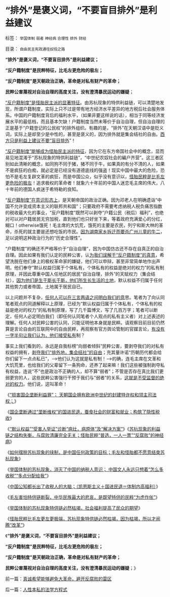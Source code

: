 # “排外”是褒义词，“不要盲目排外”是利益建议

标签： `举国体制` `弱者` `神经病` `合理性` `排外` `财经` 

目录： `自由民主宪政通往奴役之路`

**“排外”是褒义词，“不要盲目排外”是利益建议；**

**“反户籍制度”是民粹特征，比毛左更危险的极左；**

**“反户籍制度”是天朝政治正确，革命是对私有财产的革命；**

**民粹公害蔑视对自治自理的高度关注，没有澄清暴民运动的嫌疑**；

[“反户籍制度”是怪胎民主派的显著特征](../../../2012/3/23/“反户籍制度”扼杀民主于自治萌芽.md)。由苏杭现象的特供利益链，可以清楚地发现，所谓户籍制度，实际上只不过是带有地方经济水平差异的地方税后社会服务体系。中国的户籍制度背后的福利水平，（如果非要这样说的话），相当于同等经济发展水平的最低档，而且基本欠缺！户籍制度当然未等价于自治自理，但自治自理的正是基于“户籍登记的公民权”的排外组织。有趣的是，“排外”在天朝汉语中是贬义词，实际上是却至少是中性的，甚至是褒义的，因为排外就是集会结社的自由。[西方只是利益上建议不要“盲目排外](../../../2011/8/21/民主必然是排外的；英国下议院的排外传统.md)”！

[“反户籍制度”能够成为怪胎民主派的特征](../../../2010/5/27/义务教育产业化，反户籍福利造福了谁.md)，因为它在东方帝国社会中的概念，显而易见地混淆于“苏杭现象的特供利益链”，“中世纪农奴社会的編户齐营”。这三者区别如此清晰的概念，如同狗不同于猪，猪不同于牛，如果真的有分不清的人，如果不是疯狂的白痴，就必定是已经没有道德底线的强盗！现实中国中最大的危险，恐怕不是毛左复辟文革的疯狂，而是中国公众，似乎没有意识以，[怪胎民粹是比毛左更危险的极左](../../../2013/1/20/“普选，一人一票”“反腐败”的神经病.md)！追求极权的革命者！就象六十年前的中国人迷恋毛主席的伟大，八十年前的德国人疯迷于希特勒的良知。

“[反户籍制度”在意识形态上](../../../2010/3/6/为户籍制度正名，是民主启蒙的关键一环.md)，是天朝帝国的政治正确。因为邓老人在明确遗诣“中国不允许变成资本主义的联邦共和国”；只要政府不需要考虑纳税人税负痛苦指数的税收最大化的事业，“反户籍制度”既然可以剥夺“户籍公民（税后）福利”，也绝对可以对户籍居民无穷加税，直到他们也只好坐下来，等着政府充满爱心的分红，糊口！otherwise饿死！毛主席的大饥荒，饿死的主要是农民，列宁和斯大林的革命，杀死的就主要是还想吃饭的市民。[因为湖南家乡拆迁而要杀广州儿童的牛二](../../../2013/1/19/法西斯革命反极权！民粹恐怖，因为毫无逻辑的滑稽.md)，足以说明这种政治行为的“历史合理性”。

“户籍制度”的确还不严格等价于“自治自理”，因为中国仿古还不存在自真正的自治自理。因此如果有我们认定的民粹公害，认[为我们误解于“反户籍制度”的真意](../../../2013/1/13/联邦社会自治自理，不存在苏杭现象和明显的地区差距.md)，希望洗脱在他们身上的极权革命家的嫌疑，他们可以申辩，甚至非常简单地作出声明，他们奉守“默认权益归属于个体私有，个体私有的权益是绝对的权力”的私有制原理，并因此尊重中国人任地区的居民“自治自理，排外”的天赋权力（集会结社），[因为他们是生于斯长于斯，他们所生长生活的土地](../../../2009/9/1/户口不是政府福利也不是可交换的品种.md)，默认权益不归属于任何其他势力或者帝国，土地属于居民自已。

以上问题并不复杂，[任何人可以在三言两语之间明白我们的意](../../../2009/9/1/人权的核心价值是乡土相联的生存发展权.md)思。笔者为了向认同笔者观点的同道解释以上原理，已经为“默认权益归属于个体私有，个体私有的权益是绝对的权力”的私有制原理，写了几千篇博文，写了几百万字；笔者可以断定，任何人必定明白我们（即任何认同笔者个人观点的私有主义者）对上述表述的理解。任何人对民粹公害的认同，只能证明他本身就是民粹。请观察目前目前仍然算是言论自由的互联网中的自由民粹，再观察有官方舆论管制的官媒言论，[有没有一字半句让我们认为，他们接受私有](../../../2009/8/31/城乡博羿的公平根据是什么？.md)制？

事实上我们看到的，永远是自我标榜“向弱者倾斜”民粹公害，要剥夺我们的对私有权益的拥有，[剥夺我们“排外地，集会结社”的自由](../../../2010/6/29/地区自治是天然的“多党制”和集会结社的天赋权力.md)；充其量许诺“历朝历代都会给你们留下一点点私已”，——>他们认为这就是私有制！——>的确，连毛主席在文革和大饥荒里，也给我们的父辈留下一条狗命，还养了起来嘛！我们这些被强制剥夺私有权益，连说“不”也是政治不正确的人，却不算“弱者”；不管是否存在真比我们更弱更穷的人，这些民粹公害强行干预于我们与“弱者”的关系，[这就是不受监督的绝对的权力](../../../2011/4/16/“全国大选”不是独裁和内战的消毒剂.md)。他们说，这叫革命！

《[“损害国企垄断利益罪”； 天朝国企拥有欧洲中世纪的封建特许权和领主司法权；](../../../2013/1/23/佛山夫妻案中的默认权益，公益诉讼，国进民退.md)》

《[国企垄断通过“垄断维权”的国进民退，蚕食社会的财富和就业；构筑了隐性税收](../../../2013/1/23/佛山小夫妻案中展示未来的“天堂&nbsp;or&nbsp;地狱”.md)》

《[“默认权益”“受害人举证”诊断“病灶，病原体”及“解决方案”](../../../2013/1/23/全部博文原创，全部观点原创；.md)》《[苏杭现象的利益链之结构失衡，与腐败清廉完全无关；怪胎民粹“普选，一人一票”“反腐败”的神经病](../../../2013/1/20/“普选，一人一票”“反腐败”的神经病.md)》

《[如何摆脱苏杭现象的挟制，是中国任何政策的目标；毛左和怪胎都不愿意结束苏杭现象](../../../2013/1/21/毛左同志们的“焦大情结”；.md)》

《[举国体制的苏杭现象，消灭了中国的纳税人意识；
中国文人永远只想着“怎么多收税”“多点分配给我”](../../../2013/1/21/纳税人意识被转变成“收税人大脑”.md)》

《[中国公知都长出了收税人的大脑；（凯恩斯主义＋国进民退＝体制内高福利）](../../../2013/1/21/纳税人意识被转变成“收税人大脑”.md)》

《[毛左害怕特供链断裂，中华民族最大的悲哀，是既望特供的民粹“为虎作伥”](../../../2013/1/22/中华民族最大的悲哀是民粹“为虎作伥”.md)》

《[举国体制的苏杭现象特供链必然枯竭，社会福利提高了民众的期望](../../../2013/1/22/提高社会福利反而促进大革命到来.md)》

《[怪胎民粹比毛左更左更极端，苏杭现象特供链必然枯竭，因为枯竭，所以才闹腾“改革”](../../../2013/1/22/民粹“民主派”的毛左情结.md)》

《**“排外”是褒义词，“不要盲目排外”是利益建议；**

**“反户籍制度”是民粹特征，比毛左更危险的极左；**

**“反户籍制度”是天朝政治正确，革命是对私有财产的革命；**

**民粹公害蔑视对自治自理的高度关注，没有澄清暴民运动的嫌疑**；》

前一篇：[真诚希望能够避免大革命，避开反腐败的雷区](../../../2013/1/23/真诚希望能够避免大革命，避开反腐败的雷区.md)

后一篇：[人性本私的法学方程式](../../../2013/1/24/人性本私的法学方程式.md)